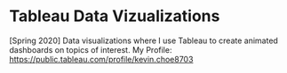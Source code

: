 # Tableau Data Vizualizations
[Spring 2020] Data visualizations where I use Tableau to create animated dashboards on topics of interest. 
My Profile: https://public.tableau.com/profile/kevin.choe8703

